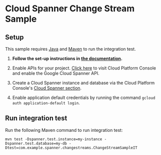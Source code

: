 # Cloud Spanner Change Stream Sample

## Setup

This sample requires [Java](https://www.java.com/en/download/) and [Maven](http://maven.apache.org/) to run the integration test.

1.  **Follow the set-up instructions in [the documentation](https://cloud.google.com/java/docs/setup).**

2.  Enable APIs for your project.
    [Click here](https://console.cloud.google.com/flows/enableapi?apiid=spanner.googleapis.com&showconfirmation=true)
    to visit Cloud Platform Console and enable the Google Cloud Spanner API.

3.  Create a Cloud Spanner instance and database via the Cloud Platform Console's
    [Cloud Spanner section](http://console.cloud.google.com/spanner).

4.  Enable application default credentials by running the command `gcloud auth application-default login`.

## Run integration test

Run the following Maven command to run integration test:

```
mvn test -Dspanner.test.instance=my-instance -Dspanner.test.database=my-db -Dtest=com.example.spanner.changestreams.ChangeStreamSampleIT
```